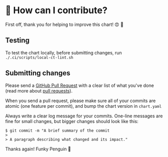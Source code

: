 # :wave: How can I contribute?

First off, thank you for helping to improve this chart! :heart_eyes: :pray:

## Testing

To test the chart locally, before submitting changes, run `./.ci/scripts/local-ct-lint.sh`

## Submitting changes

Please send a [GitHub Pull Request](https://github.com/funkypenguin/helm-docker-mailserver/pull/new/master) with a clear list of what you've done (read more about [pull requests](http://help.github.com/pull-requests/)).

When you send a pull request, please make sure all of your commits are atomic (one feature per commit), and bump the chart version in `chart.yaml`

Always write a clear log message for your commits. One-line messages are fine for small changes, but bigger changes should look like this:

    $ git commit -m "A brief summary of the commit
    > 
    > A paragraph describing what changed and its impact."

Thanks again!
Funky Penguin :penguin:
